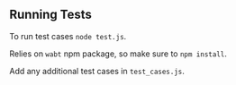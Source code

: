 ## Running Tests

To run test cases `node test.js`.

Relies on `wabt` npm package, so make sure to `npm install`.

Add any additional test cases in `test_cases.js`.
